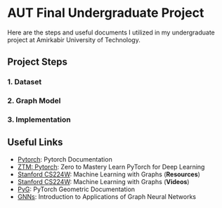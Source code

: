 # AUT Final Undergraduate Project
Here are the steps and useful documents I utilized in my undergraduate project at Amirkabir University of Technology.

## Project Steps
### 1. Dataset
### 2. Graph Model
### 3. Implementation

## Useful Links
- [Pytorch](https://pytorch.org/docs/stable/index.html): Pytorch Documentation
- [ZTM: Pytorch](https://www.learnpytorch.io/): Zero to Mastery Learn PyTorch for Deep Learning
- [Stanford CS224W](https://web.stanford.edu/class/cs224w/): Machine Learning with Graphs (**Resources**)
- [Stanford CS224W](https://www.youtube.com/watch?v=JAB_plj2rbA&list=PLoROMvodv4rPLKxIpqhjhPgdQy7imNkDn): Machine Learning with Graphs (**Videos**)
- [PyG](https://pytorch-geometric.readthedocs.io/en/latest/): PyTorch Geometric Documentation
- [GNNs](https://www.youtube.com/playlist?list=PLV8yxwGOxvvoNkzPfCx2i8an--Tkt7O8Z): Introduction to Applications of Graph Neural Networks
